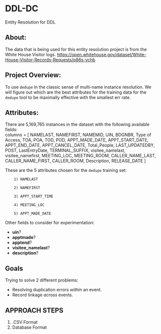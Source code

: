 # DDL-DC
Entity Resolution for DDL


## About:

The data that is being used for this entity resolution project is from the White House Visitor logs.
        https://open.whitehouse.gov/dataset/White-House-Visitor-Records-Requests/p86s-ychb



## Project Overview:

To use `dedupe` in the classic sense of multi-name instance resolution. We will figure out which are the best attributes for the training data for the `dedupe` tool to be maximally effective with the smallest err rate.

## Attributes:
There are 5,169,765 instances in the dataset with the following available fields:     
columns = [
           NAMELAST,
           NAMEFIRST,
           NAMEMID,
           UIN,
           BDGNBR,
           Type of Access,
           TOA,
           POA,
           TOD,
           POD,
           APPT_MADE_DATE,
           APPT_START_DATE,
           APPT_END_DATE,
           APPT_CANCEL_DATE,
           Total_People,
           LAST_UPDATEDBY,
           POST,
           LastEntryDate,
           TERMINAL_SUFFIX,
           visitee_namelast,
           visitee_namefirst,
           MEETING_LOC,
           MEETING_ROOM,
           CALLER_NAME_LAST,
           CALLER_NAME_FIRST,
           CALLER_ROOM,
           Description,
           RELEASE_DATE
        ]

These are the 5 attributes chosen for the `dedupe` training set:

        1) NAMELAST    

        2) NAMEFIRST    

        3) APPT_START_TIME    

        4) MEETING_LOC    

        5) APPT_MADE_DATE    

Other fields to consider for experimentation:    
 - __uin__?    
 - __apptmade__?    
 - __apptend__?    
 - __visitee_namelast__?    
 - __description__?    

## Goals
Trying to solve 2 different problems:    
- Resolving duplication errors _within_ an event.    
- Record linkage _across_ events.    



## APPROACH STEPS

1) .CSV Format
2) Database Format
